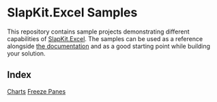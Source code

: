# SlapKit.Excel Samples

This repository contains sample projects demonstrating different capabilities of [SlapKit.Excel](https://slapkit.com/excel/). The samples can be used as a reference alongside [the documentation](https://docs.slapkit.com/excel/) and as a good starting point while building your solution.

## Index

[Charts](./SlapKit.Excel-Samples/Charts/README.md)
[Freeze Panes](./SlapKit.Excel-Samples/FreezePanes/README.md)
